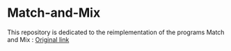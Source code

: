 # Match-and-Mix

This repository is dedicated to the reimplementation of the programs Match and Mix :
[Original link](https://www.mrc-cbu.cam.ac.uk/people/maarten-van-casteren/mixandmatch/)
